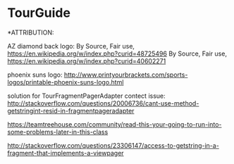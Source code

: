 # TourGuide

*ATTRIBUTION: 

AZ diamond back logo:  By Source, Fair use, https://en.wikipedia.org/w/index.php?curid=48725496
 By Source, Fair use, https://en.wikipedia.org/w/index.php?curid=40602271

phoenix suns logo: http://www.printyourbrackets.com/sports-logos/printable-phoenix-suns-logo.html


solution for TourFragmentPagerAdapter contect issue:
http://stackoverflow.com/questions/20006736/cant-use-method-getstringint-resid-in-fragmentpageradapter

https://teamtreehouse.com/community/read-this-your-going-to-run-into-some-problems-later-in-this-class

http://stackoverflow.com/questions/23306147/access-to-getstring-in-a-fragment-that-implements-a-viewpager
